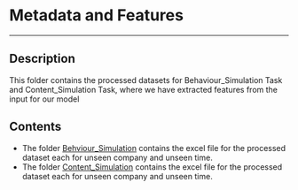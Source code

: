 # Metadata and Features
---

## Description
This folder contains the processed datasets for Behaviour_Simulation Task and Content_Simulation Task, where we have extracted features from the input for our model


## Contents
- The folder [Behviour_Simulation](Behaviour_Simulation/) contains the excel file for the processed dataset each for unseen company and unseen time.
- The folder [Content_Simulation](Content_Simulation/) contains the excel file for the processed dataset each for unseen company and unseen time.
